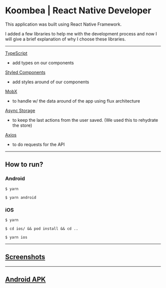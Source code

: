 # Koombea | React Native Developer

This application was built using React Native Framework.

I added a few libraries to help me with the development process and now I will give a brief explanation of why I choose these libraries.

___

[TypeScript](https://www.typescriptlang.org/)
- add types on our components

[Styled Components](https://styled-components.com/)
- add styles around of our components

[MobX](https://mobx.js.org/README.html)
- to handle w/ the data around of the app using flux architecture

[Async Storage](https://react-native-async-storage.github.io/async-storage/docs/usage/)
- to keep the last actions from the user saved. (We used this to rehydrate the store)

[Axios](https://github.com/axios/axios)
- to do requests for the API

___


## How to run?

### Android

```shell 
$ yarn
```

```shell 
$ yarn android
```

### iOS

```shell 
$ yarn
```

```shell 
$ cd ios/ && pod install && cd ..
```

```shell 
$ yarn ios
```
___
## [Screenshots](https://github.com/naeliofreires/koombea-react-native-developer/tree/master/screenshot)
___

## [Android APK](https://github.com/naeliofreires/koombea-react-native-developer/tree/master/screenshot)
  

